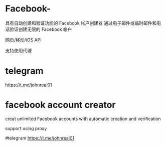 # Facebook-
具有自动创建和验证功能的 Facebook 帐户创建器
通过电子邮件或临时邮件和电话验证创建无限的 Facebook 帐户

网页/移动/iOS API

支持使用代理

# telegram
https://t.me/johnreal01

# facebook account creator 
creat unlimited Facebook accounts with automatic creation and verification 

support using proxy

#telegram
https://t.me/johnreal01
